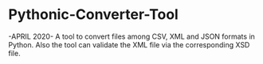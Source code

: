 # Pythonic-Converter-Tool
-APRIL 2020-
A tool to convert files among CSV, XML and JSON formats in Python. Also the tool can validate the XML file via the corresponding XSD file.
